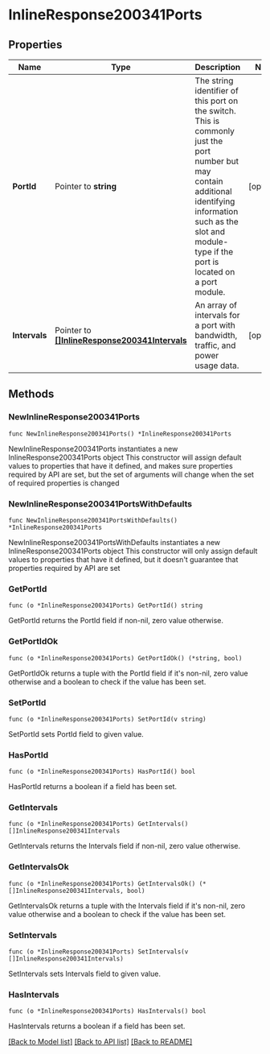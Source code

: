 # InlineResponse200341Ports

## Properties

Name | Type | Description | Notes
------------ | ------------- | ------------- | -------------
**PortId** | Pointer to **string** | The string identifier of this port on the switch. This is commonly just the port number but may contain additional identifying information such as the slot and module-type if the port is located on a port module. | [optional] 
**Intervals** | Pointer to [**[]InlineResponse200341Intervals**](InlineResponse200341Intervals.md) | An array of intervals for a port with bandwidth, traffic, and power usage data. | [optional] 

## Methods

### NewInlineResponse200341Ports

`func NewInlineResponse200341Ports() *InlineResponse200341Ports`

NewInlineResponse200341Ports instantiates a new InlineResponse200341Ports object
This constructor will assign default values to properties that have it defined,
and makes sure properties required by API are set, but the set of arguments
will change when the set of required properties is changed

### NewInlineResponse200341PortsWithDefaults

`func NewInlineResponse200341PortsWithDefaults() *InlineResponse200341Ports`

NewInlineResponse200341PortsWithDefaults instantiates a new InlineResponse200341Ports object
This constructor will only assign default values to properties that have it defined,
but it doesn't guarantee that properties required by API are set

### GetPortId

`func (o *InlineResponse200341Ports) GetPortId() string`

GetPortId returns the PortId field if non-nil, zero value otherwise.

### GetPortIdOk

`func (o *InlineResponse200341Ports) GetPortIdOk() (*string, bool)`

GetPortIdOk returns a tuple with the PortId field if it's non-nil, zero value otherwise
and a boolean to check if the value has been set.

### SetPortId

`func (o *InlineResponse200341Ports) SetPortId(v string)`

SetPortId sets PortId field to given value.

### HasPortId

`func (o *InlineResponse200341Ports) HasPortId() bool`

HasPortId returns a boolean if a field has been set.

### GetIntervals

`func (o *InlineResponse200341Ports) GetIntervals() []InlineResponse200341Intervals`

GetIntervals returns the Intervals field if non-nil, zero value otherwise.

### GetIntervalsOk

`func (o *InlineResponse200341Ports) GetIntervalsOk() (*[]InlineResponse200341Intervals, bool)`

GetIntervalsOk returns a tuple with the Intervals field if it's non-nil, zero value otherwise
and a boolean to check if the value has been set.

### SetIntervals

`func (o *InlineResponse200341Ports) SetIntervals(v []InlineResponse200341Intervals)`

SetIntervals sets Intervals field to given value.

### HasIntervals

`func (o *InlineResponse200341Ports) HasIntervals() bool`

HasIntervals returns a boolean if a field has been set.


[[Back to Model list]](../README.md#documentation-for-models) [[Back to API list]](../README.md#documentation-for-api-endpoints) [[Back to README]](../README.md)


